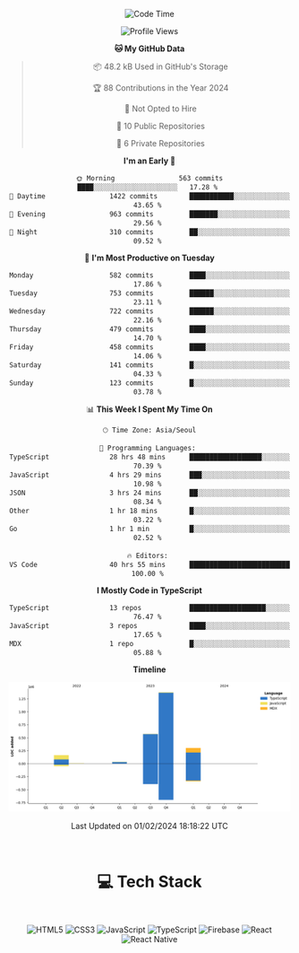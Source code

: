 <div align="center">

  <!--START_SECTION:waka-->
![Code Time](http://img.shields.io/badge/Code%20Time-487%20hrs%2030%20mins-blue)

![Profile Views](http://img.shields.io/badge/Profile%20Views-0-blue)

**🐱 My GitHub Data** 

> 📦 48.2 kB Used in GitHub's Storage 
 > 
> 🏆 88 Contributions in the Year 2024
 > 
> 🚫 Not Opted to Hire
 > 
> 📜 10 Public Repositories 
 > 
> 🔑 6 Private Repositories 
 > 
**I'm an Early 🐤** 

```text
🌞 Morning                563 commits         ████░░░░░░░░░░░░░░░░░░░░░   17.28 % 
🌆 Daytime                1422 commits        ███████████░░░░░░░░░░░░░░   43.65 % 
🌃 Evening                963 commits         ███████░░░░░░░░░░░░░░░░░░   29.56 % 
🌙 Night                  310 commits         ██░░░░░░░░░░░░░░░░░░░░░░░   09.52 % 
```
📅 **I'm Most Productive on Tuesday** 

```text
Monday                   582 commits         ████░░░░░░░░░░░░░░░░░░░░░   17.86 % 
Tuesday                  753 commits         ██████░░░░░░░░░░░░░░░░░░░   23.11 % 
Wednesday                722 commits         ██████░░░░░░░░░░░░░░░░░░░   22.16 % 
Thursday                 479 commits         ████░░░░░░░░░░░░░░░░░░░░░   14.70 % 
Friday                   458 commits         ████░░░░░░░░░░░░░░░░░░░░░   14.06 % 
Saturday                 141 commits         █░░░░░░░░░░░░░░░░░░░░░░░░   04.33 % 
Sunday                   123 commits         █░░░░░░░░░░░░░░░░░░░░░░░░   03.78 % 
```


📊 **This Week I Spent My Time On** 

```text
🕑︎ Time Zone: Asia/Seoul

💬 Programming Languages: 
TypeScript               28 hrs 48 mins      ██████████████████░░░░░░░   70.39 % 
JavaScript               4 hrs 29 mins       ███░░░░░░░░░░░░░░░░░░░░░░   10.98 % 
JSON                     3 hrs 24 mins       ██░░░░░░░░░░░░░░░░░░░░░░░   08.34 % 
Other                    1 hr 18 mins        █░░░░░░░░░░░░░░░░░░░░░░░░   03.22 % 
Go                       1 hr 1 min          █░░░░░░░░░░░░░░░░░░░░░░░░   02.52 % 

🔥 Editors: 
VS Code                  40 hrs 55 mins      █████████████████████████   100.00 % 
```

**I Mostly Code in TypeScript** 

```text
TypeScript               13 repos            ███████████████████░░░░░░   76.47 % 
JavaScript               3 repos             ████░░░░░░░░░░░░░░░░░░░░░   17.65 % 
MDX                      1 repo              █░░░░░░░░░░░░░░░░░░░░░░░░   05.88 % 
```



**Timeline**

![Lines of Code chart](https://raw.githubusercontent.com/SONGDAM/SONGDAM/master/assets/bar_graph.png)


 Last Updated on 01/02/2024 18:18:22 UTC
<!--END_SECTION:waka-->

  
 <br>
  
# 💻 Tech Stack
  
</div>

</br>

<div align="center">

   ![HTML5](https://img.shields.io/badge/html5-%23E34F26.svg?style=for-the-badge&logo=html5&logoColor=white) ![CSS3](https://img.shields.io/badge/css3-%231572B6.svg?style=for-the-badge&logo=css3&logoColor=white) ![JavaScript](https://img.shields.io/badge/javascript-%23323330.svg?style=for-the-badge&logo=javascript&logoColor=%23F7DF1E) 
 ![TypeScript](https://img.shields.io/badge/typescript-%23007ACC.svg?style=for-the-badge&logo=typescript&logoColor=white)
  ![Firebase](https://img.shields.io/badge/firebase-%23039BE5.svg?style=for-the-badge&logo=firebase) 
 ![React](https://img.shields.io/badge/react-%2320232a.svg?style=for-the-badge&logo=react&logoColor=%2361DAFB) ![React Native](https://img.shields.io/badge/react_native-%2320232a.svg?style=for-the-badge&logo=react&logoColor=%2361DAFB) 

 
</div>
